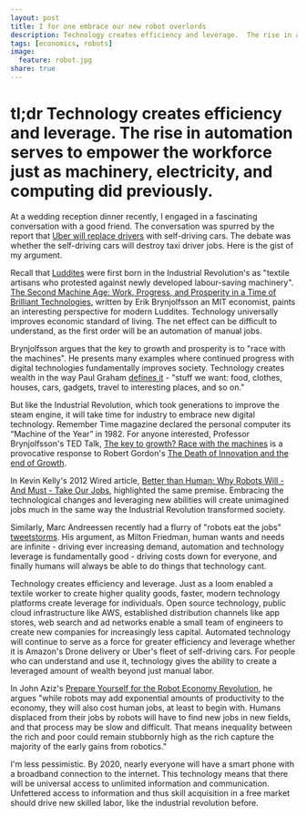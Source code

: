 ```yaml
---
layout: post
title: I for one embrace our new robot overlords
description: Technology creates efficiency and leverage.  The rise in automation serves to empower the workforce just as machinery, electricity, and computing did previously.
tags: [economics, robots]
image:
  feature: robot.jpg
share: true
---
```


# tl;dr Technology creates efficiency and leverage.  The rise in automation serves to empower the workforce just as machinery, electricity, and computing did previously.

At a wedding reception dinner recently, I engaged in a fascinating conversation with a good friend.  The conversation was spurred by the report that [Uber will replace drivers](http://www.theverge.com/2014/5/28/5758734/uber-will-eventually-replace-all-its-drivers-with-self-driving-cars) with self-driving cars.  The debate was whether the self-driving cars will destroy taxi driver jobs.  Here is the gist of my argument.

Recall that [Luddites](http://en.wikipedia.org/wiki/Luddite) were first born in the Industrial Revolution's as "textile artisans who protested against newly developed labour-saving machinery".  [The Second Machine Age: Work, Progress, and Prosperity in a Time of Brilliant Technologies](http://www.amazon.com/Second-Machine-Age-Prosperity-Technologies/dp/0393239357/), written by Erik Brynjolfsson an MIT economist, paints an interesting perspective for modern Luddites.  Technology universally improves economic standard of living.  The net effect can be difficult to understand, as the first order will be an automation of manual jobs.

Brynjolfsson argues that the key to growth and prosperity is to "race with the machines".  He presents many examples where continued progress with digital technologies fundamentally improves society.  Technology creates wealth in the way Paul Graham [defines it](http://www.paulgraham.com/wealth.html) - "stuff we want: food, clothes, houses, cars, gadgets, travel to interesting places, and so on."

But like the Industrial Revolution, which took generations to improve the steam engine, it will take time for industry to embrace new digital technology.  Remember Time magazine declared the personal computer its “Machine of the Year” in 1982.  For anyone interested, Professor Brynjolfsson's TED Talk, [The key to growth? Race with the machines](https://www.youtube.com/watch?v=sod-eJBf9Y0) is a provocative response to Robert Gordon's [The Death of Innovation and the end of Growth](https://www.youtube.com/watch?v=PYHd7rpOTe8).

In Kevin Kelly's 2012 Wired article, [Better than Human: Why Robots Will - And Must - Take Our Jobs](http://www.wired.com/2012/12/ff-robots-will-take-our-jobs/all/), highlighted the same premise.  Embracing the technological changes and leveraging new abilities will create unimagined jobs much in the same way the Industrial Revolution transformed society.

Similarly, Marc Andreessen recently had a flurry of "robots eat the jobs" [tweetstorms](http://blog.pmarca.com/2014/06/13/this-is-probably-a-good-time-to-say-that-i-dont-believe-robots-will-eat-all-the-jobs/).  His argument, as Milton Friedman, human wants and needs are infinite - driving ever increasing demand, automation and technology leverage is fundamentally good - driving costs down for everyone, and finally humans will always be able to do things that technology cant.

Technology creates efficiency and leverage.  Just as a loom enabled a textile worker to create higher quality goods, faster, modern technology platforms create leverage for individuals.  Open source technology, public cloud infrastructure like AWS, established distribution channels like app stores, web search and ad networks enable a small team of engineers to create new companies for increasingly less capital.  Automated technology will continue to serve as a force for greater efficiency and leverage whether it is Amazon's Drone delivery or Uber's fleet of self-driving cars.  For people who can understand and use it, technology gives the ability to create a leveraged amount of wealth beyond just manual labor.

In John Aziz's [Prepare Yourself for the Robot Economy Revolution](http://theweek.com/article/index/262435/prepare-yourselves-for-the-robot-economy-revolution#axzz33V9euGoL), he argues "while robots may add exponential amounts of productivity to the economy, they will also cost human jobs, at least to begin with. Humans displaced from their jobs by robots will have to find new jobs in new fields, and that process may be slow and difficult. That means inequality between the rich and poor could remain stubbornly high as the rich capture the majority of the early gains from robotics."

I'm less pessimistic.  By 2020, nearly everyone will have a smart phone with a broadband connection to the internet.  This technology means that there will be universal access to unlimited information and communication.  Unfettered access to information and thus skill acquisition in a free market should drive new skilled labor, like the industrial revolution before.
